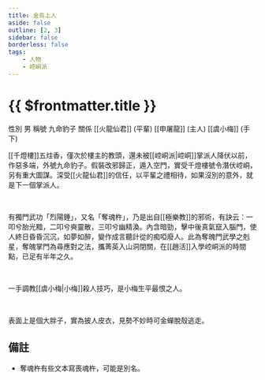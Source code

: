 ```yaml
---
title: 金烏上人
aside: false
outline: [2, 3]
sidebar: false
borderless: false
tags:
    - 人物
    - 崆峒派
---
```


# {{ $frontmatter.title }}

<ChTabs position="bottom">
	<ChTab title="金烏上人">
		<Ch src='/images/characters/special207/normal.webp' position='right'/>
		<ChName nameZh='金烏上人' nameEn='Jin Wu Shang Ren' position='right' />
		<ChTable>
			<ChTr>
				<ChTd isTitle=true>
					性別
				</ChTd>
				<ChTd>
					男
				</ChTd>
			</ChTr>
			<ChTr>
				<ChTd isTitle=true>
					稱號
				</ChTd>
				<ChTd>
					九命豹子
				</ChTd>
			</ChTr>
			<ChTr>
				<ChTd isTitle=true position='center'>
					關係
				</ChTd>
			</ChTr>
			<ChTr>
				<ChTd position='center'>
					[[火龍仙君]] (平輩)
				</ChTd>
			</ChTr>
			<ChTr>
				<ChTd position='center'>
					[[申屠龍]] (主人)
				</ChTd>
			</ChTr>
			<ChTr>
				<ChTd position='center'>
					[[虞小梅]] (手下)
				</ChTd>
			</ChTr>
		</ChTable>
	</ChTab>
</ChTabs>
<br>

[[千燈樓]]五炷香，僅次於樓主的教頭，還未被[[崆峒派|崆峒]]掌派人降伏以前，作惡多端，外號九命豹子。假裝改邪歸正，遁入空門，實受千燈樓號令潛伏崆峒，另有重大圖謀。深受[[火龍仙君]]的信任，以平輩之禮相待，如果沒別的意外，就是下一個掌派人。

<br>

有獨門武功「烈陽錘」，又名「奪魂杵」，乃是出自[[極樂教]]的邪術，有訣云：一叩兮胎光黯，二叩兮奭靈散，三叩兮幽精渙。內含暗勁，擊中後真氣竄入腦門，使人終日昏昏沉沉，如夢如醉，變作成言聽計從的痴啞廢人。此為奪魄門武學之剋星，奪魄掌門為尋應對之法，攜菁英入山洞閉關，在[[趙活]]入學崆峒派的時間點，已足有半年之久。

<br>

一手調教[[虞小梅|小梅]]殺人技巧，是小梅生平最恨之人。

<br>

表面上是個大胖子，實為披人皮衣，見勢不妙時可金蟬脫殼逃走。

## 備註

-   奪魂杵有些文本寫喪魂杵，可能是別名。
